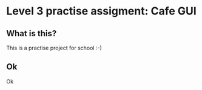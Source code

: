 # Level 3 practise assigment: Cafe GUI

## What is this?
This is a practise project for school :-)

## Ok
Ok
